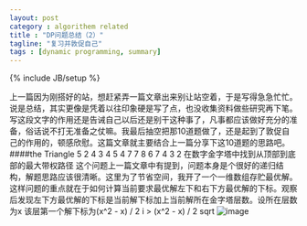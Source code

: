 ```yaml
---
layout: post
category : algorithem related
title : "DP问题总结（2）"
tagline: "复习并敦促自己"
tags : [dynamic programming, summary]
---
```

{% include JB/setup %}

上一篇因为刚搭好的站，想赶紧弄一篇文章出来别让站空着，于是写得急急忙忙。说是总结，其实更像是凭着以往印象硬是写了点，也没收集资料做些研究再下笔。写这段文字的作用还是告诫自己以后还是别干这种事了，凡事都应该做好充分的准备，俗话说不打无准备之仗嘛。我最后抽空把那10道题做了，还是起到了敦促自己的作用的，顿感欣慰。这篇文章就主要结合上一篇分享下这10道题的思路吧。
####the Triangle
	    5
	   2 4
	  3 4 5
	 4 7 7 8
	6 7 4 3 2
在数字金字塔中找到从顶部到底部的最大带权路径
这个问题上一篇文章中有提到，问题本身是个很好的递归结构，解题思路应该很清晰。这里为了节省空间，我开了一个一维数组存贮最优解。这样问题的重点就在于如何计算当前要求最优解左下和右下方最优解的下标。观察后发现左下方最优解的下标是当前解下标加上当前解所在金字塔层数。设所在层数为x
	该层第一个解下标为(x^2 - x) / 2
	i > (x^2 - x) / 2
	sqrt
![image](http://www.codecogs.com/eqnedit.php?latex=x^{2}) 
